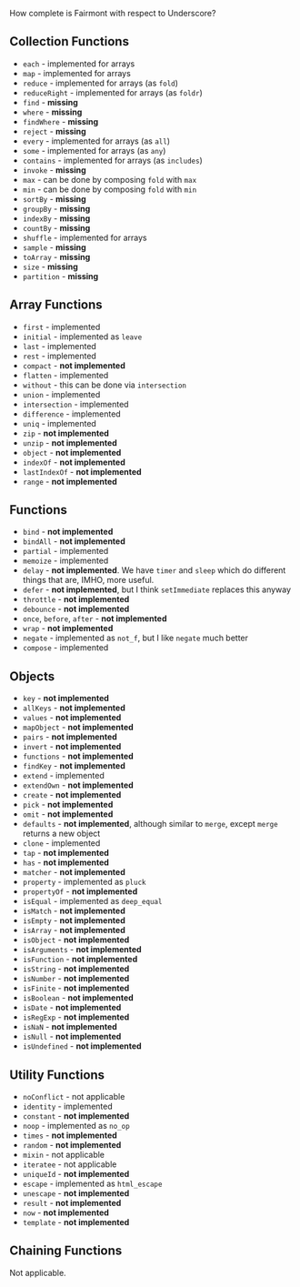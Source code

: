 How complete is Fairmont with respect to Underscore?

## Collection Functions

* `each` - implemented for arrays
* `map` - implemented for arrays
* `reduce` - implemented for arrays (as `fold`)
* `reduceRight` - implemented for arrays (as `foldr`)
* `find` - **missing**
* `where` - **missing**
* `findWhere` - **missing**
* `reject` - **missing**
* `every` - implemented for arrays (as `all`)
* `some` - implemented for arrays (as `any`)
* `contains` - implemented for arrays (as `includes`)
* `invoke` - **missing**
* `max` - can be done by composing `fold` with `max`
* `min` - can be done by composing `fold` with `min`
* `sortBy` - **missing**
* `groupBy` - **missing**
* `indexBy` - **missing**
* `countBy` - **missing**
* `shuffle` - implemented for arrays
* `sample` - **missing**
* `toArray` - **missing**
* `size` - **missing**
* `partition` - **missing**

## Array Functions

* `first` - implemented
* `initial` - implemented as `leave`
* `last` - implemented
* `rest` - implemented
* `compact` - **not implemented**
* `flatten` - implemented
* `without` - this can be done via `intersection`
* `union` - implemented
* `intersection` - implemented
* `difference` - implemented
* `uniq` - implemented
* `zip` - **not implemented**
* `unzip` - **not implemented**
* `object` - **not implemented**
* `indexOf` - **not implemented**
* `lastIndexOf` - **not implemented**
* `range` - **not implemented**

## Functions

* `bind` - **not implemented**
* `bindAll` - **not implemented**
* `partial` - implemented
* `memoize` - implemented
* `delay` - **not implemented**. We have `timer` and `sleep` which do different things that are, IMHO, more useful.
* `defer` - **not implemented**, but I think `setImmediate` replaces this anyway
* `throttle` - **not implemented**
* `debounce` - **not implemented**
* `once`, `before`, `after` - **not implemented**
* `wrap` - **not implemented**
* `negate` - implemented as `not_f`, but I like `negate` much better
* `compose` - implemented

## Objects

* `key` - **not implemented**
* `allKeys` - **not implemented**
* `values` - **not implemented**
* `mapObject` - **not implemented**
* `pairs` - **not implemented**
* `invert` - **not implemented**
* `functions` - **not implemented**
* `findKey` - **not implemented**
* `extend` - implemented
* `extendOwn` - **not implemented**
* `create` - **not implemented**
* `pick` - **not implemented**
* `omit` - **not implemented**
* `defaults` - **not implemented**, although similar to `merge`, except `merge` returns a new object
* `clone` - implemented
* `tap` - **not implemented**
* `has` - **not implemented**
* `matcher` - **not implemented**
* `property` - implemented as `pluck`
* `propertyOf` - **not implemented**
* `isEqual` - implemented as `deep_equal`
* `isMatch` - **not implemented**
* `isEmpty` - **not implemented**
* `isArray` - **not implemented**
* `isObject` - **not implemented**
* `isArguments` - **not implemented**
* `isFunction` - **not implemented**
* `isString` - **not implemented**
* `isNumber` - **not implemented**
* `isFinite` - **not implemented**
* `isBoolean` - **not implemented**
* `isDate` - **not implemented**
* `isRegExp` - **not implemented**
* `isNaN` - **not implemented**
* `isNull` - **not implemented**
* `isUndefined` - **not implemented**

## Utility Functions

* `noConflict` - not applicable
* `identity` - implemented
* `constant` - **not implemented**
* `noop` - implemented as `no_op`
* `times` - **not implemented**
* `random` - **not implemented**
* `mixin` - not applicable
* `iteratee` - not applicable
* `uniqueId` - **not implemented**
* `escape` - implemented as `html_escape`
* `unescape` - **not implemented**
* `result` - **not implemented**
* `now` - **not implemented**
* `template` - **not implemented**

## Chaining Functions

Not applicable.
